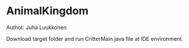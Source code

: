 # AnimalKingdom

Authot: Juha Luukkonen

Download target folder and run CritterMain.java file at IDE environment.
